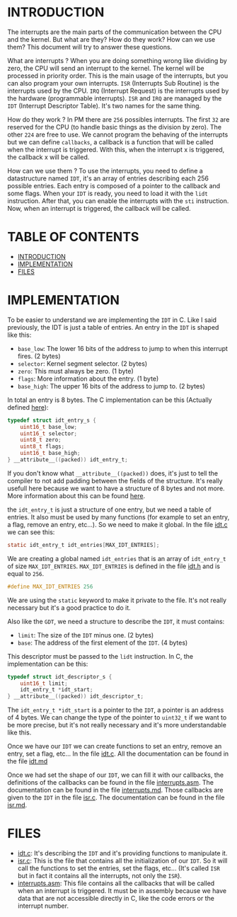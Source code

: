 # INTRODUCTION <a name="introduction"></a>

The interrupts are the main parts of the communication between the CPU and the kernel. But what are they? How do they work? How can we use them? This document will try to answer these questions.

What are interrupts ?
When you are doing something wrong like dividing by zero, the CPU will send an interrupt to the kernel. The kernel will be processed in priority order. This is the main usage of the interrupts, but you can also program your own interrupts. `ISR` (Interrupts Sub Routine) is the interrupts used by the CPU. `IRQ` (Interrupt Request) is the interrupts used by the hardware (programmable interrupts). `ISR` and `IRQ` are managed by the `IDT` (Interrupt Descriptor Table). It's two names for the same thing.

How do they work ?
In PM there are `256` possibles interrupts. The first `32` are reserved for the CPU (to handle basic things as the division by zero). The other `224` are free to use. We cannot program the behaving of the interrupts but we can define `callbacks`, a callback is a function that will be called when the interrupt is triggered. With this, when the interrupt x is triggered, the callback x will be called.

How can we use them ?
To use the interrupts, you need to define a datastructure named `IDT`, it's an array of entries describing each 256 possible entries. Each entry is composed of a pointer to the callback and some flags. When your `IDT` is ready, you need to load it with the `lidt` instruction. After that, you can enable the interrupts with the `sti` instruction. Now, when an interrupt is triggered, the callback will be called.

# TABLE OF CONTENTS

- [INTRODUCTION](#introduction)
- [IMPLEMENTATION](#implementation)
- [FILES](#files)

# IMPLEMENTATION <a name="implementation"></a>

To be easier to understand we are implementing the `IDT` in C. Like I said previously, the IDT is just a table of entries. An entry in the `IDT` is shaped like this:
- `base_low`: The lower 16 bits of the address to jump to when this interrupt fires. (2 bytes)
- `selector`: Kernel segment selector. (2 bytes)
- `zero`: This must always be zero. (1 byte)
- `flags`: More information about the entry. (1 byte)
- `base_high`: The upper 16 bits of the address to jump to. (2 bytes)

In total an entry is 8 bytes. The C implementation can be this (Actually defined [here](../../../src/interrupts/idt.h)):
```c
typedef struct idt_entry_s {
    uint16_t base_low;
    uint16_t selector;
    uint8_t zero;
    uint8_t flags;
    uint16_t base_high;
} __attribute__((packed)) idt_entry_t;
```
If you don't know what `__attribute__((packed))` does, it's just to tell the compiler to not add padding between the fields of the structure. It's really usefull here because we want to have a structure of 8 bytes and not more. More information about this can be found [here](https://gcc.gnu.org/onlinedocs/gcc-4.8.1/gcc/Type-Attributes.html).

the `idt_entry_t` is just a structure of one entry, but we need a table of entries. It also must be used by many functions (for example to set an entry, a flag, remove an entry, etc...). So we need to make it global. In the file [idt.c](../../../src/interrupts/idt.c) we can see this:
```c
static idt_entry_t idt_entries[MAX_IDT_ENTRIES];
```
We are creating a global named `idt_entries` that is an array of `idt_entry_t` of size `MAX_IDT_ENTRIES`. `MAX_IDT_ENTRIES` is defined in the file [idt.h](../../../src/interrupts/idt.h) and is equal to `256`.
```c
#define MAX_IDT_ENTRIES 256
```
We are using the `static` keyword to make it private to the file. It's not really necessary but it's a good practice to do it.

Also like the `GDT`, we need a structure to describe the `IDT`, it must contains:
- `limit`: The size of the `IDT` minus one. (2 bytes)
- `base`: The address of the first element of the `IDT`. (4 bytes)

This descriptor must be passed to the `lidt` instruction. In C, the implementation can be this:
```c
typedef struct idt_descriptor_s {
    uint16_t limit;
    idt_entry_t *idt_start;
} __attribute__((packed)) idt_descriptor_t;
```
The `idt_entry_t *idt_start` is a pointer to the `IDT`, a pointer is an address of 4 bytes. We can change the type of the pointer to `uint32_t` if we want to be more precise, but it's not really necessary and it's more understandable like this.

Once we have our `IDT` we can create functions to set an entry, remove an entry, set a flag, etc... In the file [idt.c](../../../src/interrupts/idt.c). All the documentation can be found in the file [idt.md](idt.md)

Once we had set the shape of our `IDT`, we can fill it with our callbacks, the definitions of the callbacks can be found in the file [interrupts.asm](../../../src/interrupts/interrupts.asm). The documentation can be found in the file [interrupts.md](interrupts.md). Those callbacks are given to the `IDT` in the file [isr.c](../../../src/interrupts/isr.c). The documentation can be found in the file [isr.md](isr.md).

# FILES <a name="files"></a>

- [idt.c](../../../src/interrupts/idt.c): It's describing the `IDT` and it's providing functions to manipulate it.
- [isr.c](../../../src/interrupts/isr.c): This is the file that contains all the initialization of our `IDT`. So it will call the functions to set the entries, set the flags, etc... (It's called `ISR` but in fact it contains all the interrupts, not only the `ISR`).
- [interrupts.asm](../../../src/interrupts/interrupts.asm): This file contains all the callbacks that will be called when an interrupt is triggered. It must be in assembly because we have data that are not accessible directly in C, like the code errors or the interrupt number.
